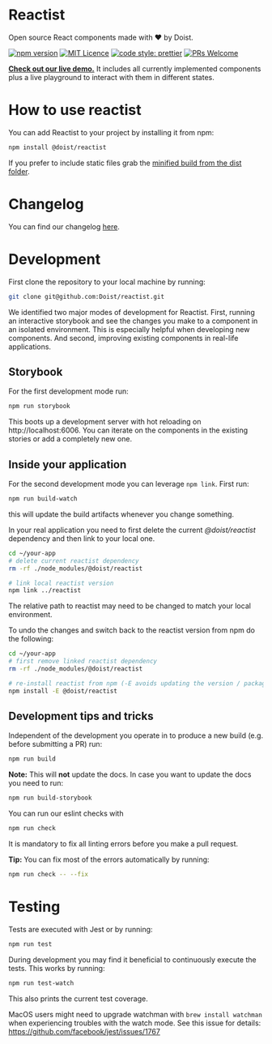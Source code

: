 # Reactist

Open source React components made with ❤️ by Doist.

[![npm version](https://badge.fury.io/js/%40doist%2Freactist.svg)](https://badge.fury.io/js/%40doist%2Freactist)
[![MIT Licence](https://badges.frapsoft.com/os/mit/mit.svg?v=103)](https://opensource.org/licenses/mit-license.php)
[![code style: prettier](https://img.shields.io/badge/code_style-prettier-ff69b4.svg?style=flat-square)](https://github.com/prettier/prettier)
[![PRs Welcome](https://img.shields.io/badge/PRs-welcome-brightgreen.svg?style=flat-square)](http://makeapullrequest.com)

**[Check out our live demo.](http://doist.github.io/reactist)** It includes all currently implemented components plus a live playground to interact with them in different states.

# How to use reactist

You can add Reactist to your project by installing it from npm:
```sh
npm install @doist/reactist
```
If you prefer to include static files grab the [minified build from the dist folder](https://github.com/Doist/reactist/tree/develop/dist).

# Changelog

You can find our changelog [here](./CHANGELOG.md).

# Development

First clone the repository to your local machine by running:
```sh
git clone git@github.com:Doist/reactist.git
```

We identified two major modes of development for Reactist. First, running an interactive storybook and see the changes you make to a component in an isolated environment. This is especially helpful when developing new components. And second, improving existing components in real-life applications.

## Storybook

For the first development mode run:
```sh
npm run storybook
```
This boots up a development server with hot reloading on http://localhost:6006. You can iterate on the components in the existing stories or add a completely new one.

## Inside your application

For the second development mode you can leverage `npm link`. First run:
```sh
npm run build-watch
```
this will update the build artifacts whenever you change something.

In your real application you need to first delete the current *@doist/reactist* dependency and then link to your local one.
```sh
cd ~/your-app
# delete current reactist dependency
rm -rf ./node_modules/@doist/reactist

# link local reactist version
npm link ../reactist
```
The relative path to reactist may need to be changed to match your local environment.

To undo the changes and switch back to the reactist version from npm do the following:
```sh
cd ~/your-app
# first remove linked reactist dependency
rm -rf ./node_modules/@doist/reactist

# re-install reactist from npm (-E avoids updating the version / package-lock.json)
npm install -E @doist/reactist
```

## Development tips and tricks

Independent of the development you operate in to produce a new build (e.g. before submitting a PR) run:
```sh
npm run build
```
**Note:** This will **not** update the docs. In case you want to update the docs you need to run:
```sh
npm run build-storybook
```


You can run our eslint checks with
```sh
npm run check
```
It is mandatory to fix all linting errors before you make a pull request.

**Tip:** You can fix most of the errors automatically by running:
```sh
npm run check -- --fix
```

# Testing

Tests are executed with Jest or by running:
```sh
npm run test
```

During development you may find it beneficial to continuously execute the tests. This works by running:
```sh
npm run test-watch
```
This also prints the current test coverage.

MacOS users might need to upgrade watchman with `brew install watchman` when experiencing troubles with the watch mode. See this issue for details: https://github.com/facebook/jest/issues/1767
